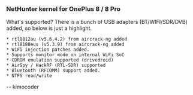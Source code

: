 
### NetHunter kernel for OnePlus 8 / 8 Pro

What's supported?
There is a bunch of USB adapters (BT/WIFI/SDR/DVB) added, so below is just a highlight.
```
* rtl8812au (v5.6.4.2) from aircrack-ng added
* rtl8188eus (v5.3.9) from aircrack-ng added
* WiFi injection patches added.
* Supports monitor mode on internal WiFi SoC
* CDROM emulation supported (drivedroid)
* AirSpy / HackRF (RTL-SDR) supported
* Bluetooth (RFCOMM) support added.
* NTFS read/write
```

-- kimocoder

